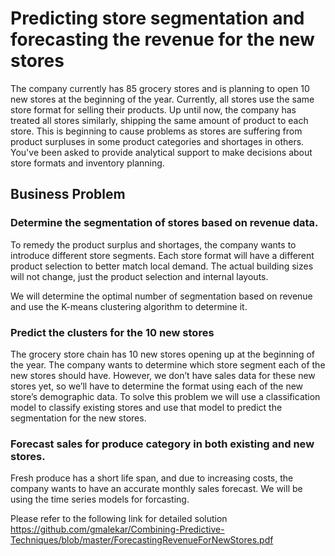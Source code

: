 # Predicting store segmentation and forecasting the revenue for the new stores
The company currently has 85 grocery stores and is planning to open 10 new stores at the beginning of the year. Currently, all stores use the same store format for selling their products. Up until now, the company has treated all stores similarly, shipping the same amount of product to each store. This is beginning to cause problems as stores are suffering from product surpluses in some product categories and shortages in others. You've been asked to provide analytical support to make decisions about store formats and inventory planning.

## Business Problem

### Determine the segmentation of stores based on revenue data.
To remedy the product surplus and shortages, the company wants to introduce different store segments. Each store format will have a different product selection to better match local demand. The actual building sizes will not change, just the product selection and internal layouts. 

We will determine the optimal number of segmentation based on revenue and use the K-means clustering algorithm to determine it.

### Predict the clusters for the 10 new stores
The grocery store chain has 10 new stores opening up at the beginning of the year. The company wants to determine which store segment each of the new stores should have. However, we don’t have sales data for these new stores yet, so we’ll have to determine the format using each of the new store’s demographic data. To solve this problem we will use a classification model to classify existing stores and use that model to predict the segmentation for the new stores.

### Forecast sales for produce category in both existing and new stores.
Fresh produce has a short life span, and due to increasing costs, the company wants to have an accurate monthly sales forecast. We will be using the time series models for forcasting. 

Please refer to the following link for detailed solution
https://github.com/gmalekar/Combining-Predictive-Techniques/blob/master/ForecastingRevenueForNewStores.pdf
